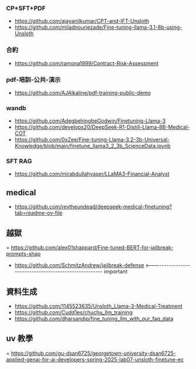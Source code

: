 ### CP+SFT+PDF
- https://github.com/ajayanilkumar/CPT-and-IFT-Unsloth 
- https://github.com/miladnouriezade/Fine-tuning-llama-3.1-8b-using-Unsloth

### 合約
- https://github.com/ramona1999/Contract-Risk-Assessment 

### pdf-培訓-公共-演示
- https://github.com/AJAlkaline/pdf-training-public-demo

### wandb
- https://github.com/AdegbehingbeGodwin/Finetuning-Llama-3
- https://github.com/develops20/DeepSeek-R1-Distill-Llama-8B-Medical-COT
- https://github.com/0xZee/Fine-tuning-Llama-3.2-3b-Universal-Knowledge/blob/main/finetune_llama3_2_3b_ScienceData.ipynb

### SFT RAG
- https://github.com/mirabdullahyaser/LLaMA3-Financial-Analyst

## medical
- https://github.com/revtheundead/deepseek-medical-finetuning?tab=readme-ov-file

## 越獄
= https://github.com/alex01shappard/Fine-tuned-BERT-for-jailbreak-prompts-shap
- https://github.com/SchmitzAndrew/jailbreak-defense <----------------------------------------------------- important

## 資料生成
- https://github.com/1145523635/Unsloth_Llama-3-Medical-Treatment
- https://github.com/Cudd1es/chuchu_llm_training
- https://github.com/dharsandip/fine_tuning_llm_with_our_faq_data

## uv 教學
= https://github.com/gu-dsan6725/georgetown-university-dsan6725-applied-genai-for-ai-developers-spring-2025-lab07-unsloth-finetune-ec
